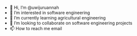 - 👋 Hi, I’m @uwijuruannah
- 👀 I’m interested in software engineering
- 🌱 I’m currently learning agricultural engineering
- 💞️ I’m looking to collaborate on software engineering projects
- 📫 How to reach me email

